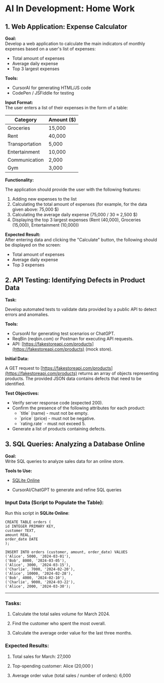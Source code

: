 # AI In Development: Home Work

## **1\. Web Application: Expense Calculator**

**Goal:**  
Develop a web application to calculate the main indicators of monthly expenses based on a user's list of expenses:

* Total amount of expenses  
* Average daily expense  
* Top 3 largest expenses

**Tools:**

* CursorAI for generating HTML/JS code  
* CodePen / JSFiddle for testing

**Input Format:**  
The user enters a list of their expenses in the form of a table:

| Category | Amount ($) |
| ----- | ----- |
| Groceries | 15,000 |
| Rent | 40,000 |
| Transportation | 5,000 |
| Entertainment | 10,000 |
| Communication | 2,000 |
| Gym | 3,000 |

**Functionality:**

The application should provide the user with the following features:

1. Adding new expenses to the list  
2. Calculating the total amount of expenses (for example, for the data given above: 75,000 $)  
3. Calculating the average daily expense (75,000 / 30 ≈ 2,500 $)  
4. Displaying the top 3 largest expenses (Rent (40,000), Groceries (15,000), Entertainment (10,000))

**Expected Result:**  
After entering data and clicking the "Calculate" button, the following should be displayed on the screen:

* Total amount of expenses  
* Average daily expense  
* Top 3 expenses

## **2\. API Testing: Identifying Defects in Product Data**

**Task:**

Develop automated tests to validate data provided by a public API to detect errors and anomalies.

**Tools:**

* CursorAI for generating test scenarios or ChatGPT.  
* ReqBin (reqbin.com) or Postman for executing API requests.  
* API: [https://fakestoreapi.com/products](https://fakestoreapi.com/products) (mock store).

**Initial Data:**

A GET request to [https://fakestoreapi.com/products](https://fakestoreapi.com/products) returns an array of objects representing products. The provided JSON data contains defects that need to be identified.

**Test Objectives:**

* Verify server response code (expected 200).  
* Confirm the presence of the following attributes for each product:  
  * \`title\` (name) \- must not be empty.  
  * \`price\` (price) \- must not be negative.  
  * \`rating.rate\` \-  must not exceed 5\.  
* Generate a list of products containing defects.

## **3\. SQL Queries: Analyzing a Database Online**

**Goal:**  
 Write SQL queries to analyze sales data for an online store.

**Tools to Use:**

* [SQLite Online](https://sqliteonline.com/)

* CursorAI/ChatGPT to generate and refine SQL queries

### **Input Data (Script to Populate the Table):**

Run this script in **SQLite Online**:

`CREATE TABLE orders (`  
    `id INTEGER PRIMARY KEY,`  
    `customer TEXT,`  
    `amount REAL,`  
    `order_date DATE`  
`);`

`INSERT INTO orders (customer, amount, order_date) VALUES`  
`('Alice', 5000, '2024-03-01'),`  
`('Bob', 8000, '2024-03-05'),`  
`('Alice', 3000, '2024-03-15'),`  
`('Charlie', 7000, '2024-02-20'),`  
`('Alice', 10000, '2024-02-28'),`  
`('Bob', 4000, '2024-02-10'),`  
`('Charlie', 9000, '2024-03-22'),`  
`('Alice', 2000, '2024-03-30');`

---

### **Tasks:**

1. Calculate the total sales volume for March 2024\.

2. Find the customer who spent the most overall.

3. Calculate the average order value for the last three months.

### **Expected Results:**

1. Total sales for March: 27,000 

2. Top-spending customer: Alice (20,000 )

3. Average order value (total sales / number of orders): 6,000 

